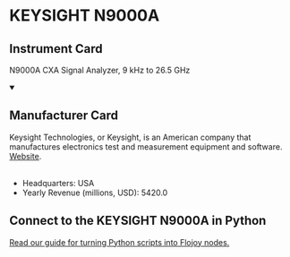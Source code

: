 
# KEYSIGHT N9000A

## Instrument Card

N9000A CXA Signal Analyzer, 9 kHz to 26.5 GHz

<details open>
<summary><h2>Manufacturer Card</h2></summary>
Keysight Technologies, or Keysight, is an American company that manufactures electronics test and measurement equipment and software. <a href="https://www.keysight.com/us/en/home.html">Website</a>.
<br></br>
<ul>
  <li>Headquarters: USA</li>
  <li>Yearly Revenue (millions, USD): 5420.0</li>
</ul>
</details>

## Connect to the KEYSIGHT N9000A in Python

[Read our guide for turning Python scripts into Flojoy nodes.](https://docs.flojoy.ai/custom-nodes/creating-custom-node/)


